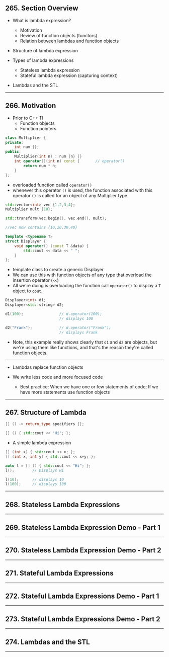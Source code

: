 ## 265. Section Overview

* What is lambda expression?
    - Motivation
    - Review of function objects (functors)
    - Relation between lambdas and function objects

* Structure of lambda expression
* Types of lambda expressions
    - Stateless lambda expression
    - Stateful lambda expression (capturing context)
* Lambdas and the STL

***

## 266. Motivation

* Prior to C++ 11
    - Function objects
    - Function pointers

```c++
class Multiplier {
private:
    int num {};
public:
    Multiplier(int n) : num {n} {}
    int operator()(int n) const {       // operator()
        return num * n;
    }
};
```

* overloaded function called `operator()`
* whenever this operator `()` is used, the function associated with this 
operator `()` is called for an object of any Multiplier type.

```c++
std::vector<int> vec {1,2,3,4};
Multiplier mult {10};

std::transform(vec.begin(), vec.end(), mult);

//vec now contains {10,20,30,40}
```


```c++
template <typename T>
struct Displayer {
    void operator() (const T &data) {
        std::cout << data << " ";
    }
};
```
* template class to create a generic Displayer
* We can use this with function objects of any type that overload the insertion operator (`<<`)
* All we're doing is overloading the function call `operator()` to display a `T` object to `cout`.

```c++
Displayer<int> d1;
Displayer<std::string> d2;

d1(100);                // d.operator(100);
                        // displays 100

d2("Frank");            // d.operator("Frank");
                        // displays Frank
```
* Note, this example really shows clearly that `d1` and `d2` are objects, but we're using them like functions, and that's the reason they're called function objects.
***
* Lambdas replace function objects

* We write less code and more focused code
    - Best practice: When we have one or few statements of code; If we have more statements use function objects

***

## 267. Structure of Lambda

```c++
[] () -> return_type specifiers {};
```

```c++
[] () { std::cout << "Hi"; };
```
* A simple lambda expression

```c++
[] (int x) { std::cout << x; };
[] (int x, int y) { std::cout << x+y; };
```

```c++
auto l = [] () { std::cout << "Hi"; };
l();        // Displays Hi

l(10);      // displays 10
l(100);     // displays 100
```
***

## 268. Stateless Lambda Expressions

***

## 269. Stateless Lambda Expression Demo - Part 1

***

## 270. Stateless Lambda Expression Demo - Part 2

***

## 271. Stateful Lambda Expressions

***

## 272. Stateful Lambda Expressions Demo - Part 1

***

## 273. Stateful Lambda Expressions Demo - Part 2

***

## 274. Lambdas and the STL

***


